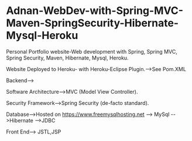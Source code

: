 # Adnan-WebDev-with-Spring-MVC-Maven-SpringSecurity-Hibernate-Mysql-Heroku
Personal Portfolio website-Web development with Spring, Spring MVC, Spring Security, Maven, Hibernate, Mysql, Heroku.



Website Deployed to Heroku- with Heroku-Eclipse Plugin.-->See Pom.XML


Backend-->


Software Architecture-->MVC (Model View Controller).

Security Framework-->Spring Security (de-facto standard).

Database-->Hosted on https://www.freemysqlhosting.net
--> MySql
-->Hibernate
-->JDBC

Front End--> JSTL,JSP


